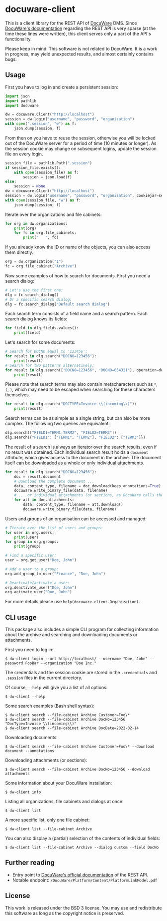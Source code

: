 # docuware-client

This is a client library for the REST API of [DocuWare][1] DMS. Since [DocuWare's documentation][2] regarding the REST
API is very sparse (at the time these lines were written), this client serves only a part of the API's functionality.

Please keep in mind: This software is not related to DocuWare. It is a work in progress, may yield unexpected results,
and almost certainly contains bugs.


## Usage

First you have to log in and create a persistent session:

```python
import json
import pathlib
import docuware

dw = docuware.Client("http://localhost")
session = dw.login("username", "password", "organization")
with open(".session", "w") as f:
    json.dump(session, f)
```

From then on you have to reuse the session, otherwise you will be locked out of the DocuWare server for a period of
time (10 minutes or longer). As the session cookie may change on subsequent logins, update the session file on every
login.

```python
session_file = pathlib.Path(".session")
if session_file.exists():
    with open(session_file) as f:
        session = json.load(f)
else:
    session = None
dw = docuware.Client("http://localhost")
session = dw.login("username", "password", "organization", cookiejar=session)
with open(session_file, "w") as f:
    json.dump(session, f)
```

Iterate over the organizations and file cabinets:

```python
for org in dw.organizations:
    print(org)
    for fc in org.file_cabinets:
        print("   ", fc)
```

If you already know the ID or name of the objects, you can also access them directly.

```python
org = dw.organization("1")
fc = org.file_cabinet("Archive")
```

Now some examples of how to search for documents. First you need a search dialog:

```python
# Let's use the first one:
dlg = fc.search_dialog()
# Or a specific search dialog:
dlg = fc.search_dialog("Default search dialog")
```

Each search term consists of a field name and a search pattern. Each search dialog
knows its fields:

```python
for field in dlg.fields.values():
    print(field)
```

Let's search for some documents:

```python
# Search for DOCNO equal to '123456':
for result in dlg.search("DOCNO=123456"):
    print(result)
# Search for two patterns alternatively:
for result in dlg.search(["DOCNO=123456", "DOCNO=654321"], operation=docuware.OR):
    print(result)
```

Please note that search terms may also contain metacharacters such as `*`, `(`, `)`, which may need to be escaped when
searching for these characters themselves.

```python
for result in dlg.search("DOCTYPE=Invoice \\(incoming\\)"):
    print(result)
```

Search terms can be as simple as a single string, but can also be more complex. The following two queries
are equivalent:

```python
dlg.search(["FIELD1=TERM1,TERM2", "FIELD2=TERM3"])
dlg.search({"FIELD1": ["TERM1", "TERM2"], "FIELD2": ["TERM3"]})
```

The result of a search is always an iterator over the search results, even if no result was obtained.
Each individual search result holds a `document` attribute, which gives access to the document in the archive.
The document itself can be downloaded as a whole or only individual attachments.

```python
for result in dlg.search("DOCNO=123456"):
    doc = result.document
    # Download the complete document ...
    data, content_type, filename = doc.download(keep_annotations=True)
    docuware.write_binary_file(data, filename)
    # ... or individual attachments (or sections, as DocuWare calls them)
    for att in doc.attachments:
        data, content_type, filename = att.download()
        docuware.write_binary_file(data, filename)
```

Users and groups of an organisation can be accessed and managed:

```python
# Iterate over the list of users and groups:
for user in org.users:
    print(user)
for group in org.groups:
    print(group)

# Find a specific user:
user = org.get_user("Doe, John")

# Add a user to a group:
org.add_group_to_user("Finance", "Doe, John")

# Deactivate/activate a user:
org.deactivate_user("Doe, John")
org.activate_user("Doe, John")
```

For more details please use `help(docuware.client.Organization)`.


## CLI usage

This package also includes a simple CLI program for collecting information about the archive and searching and
downloading documents or attachments.

First you need to log in:

```console
$ dw-client login --url http://localhost/ --username "Doe, John" --password FooBar --organization "Doe Inc."
```

The credentials and the session cookie are stored in the `.credentials` and `.session` files in the current directory.

Of course, `--help` will give you a list of all options:

```console
$ dw-client --help
```

Some search examples (Bash shell syntax):

```console
$ dw-client search --file-cabinet Archive Customer=Foo\*
$ dw-client search --file-cabinet Archive DocNo=123456 "DocType=Invoice \\(incoming\\)"
$ dw-client search --file-cabinet Archive DocDate=2022-02-14
```

Downloading documents:

```console
$ dw-client search --file-cabinet Archive Customer=Foo\* --download document --annotations
```

Downloading attachments (or sections):

```console
$ dw-client search --file-cabinet Archive DocNo=123456 --download attachments
```

Some information about your DocuWare installation:

```console
$ dw-client info
```

Listing all organizations, file cabinets and dialogs at once:

```console
$ dw-client list
```

A more specific list, only one file cabinet:

```console
$ dw-client list --file-cabinet Archive
```

You can also display a (partial) selection of the contents of individual fields:

```console
$ dw-client list --file-cabinet Archive --dialog custom --field DocNo
```


## Further reading

* Entry point to [DocuWare's official documentation][2] of the REST API.
* Notable endpoint: `/DocuWare/Platform/Content/PlatformLinkModel.pdf`


## License

This work is released under the BSD 3 license. You may use and redistribute this software as long as the copyright
notice is preserved.


[1]: https://docuware.com/
[2]: https://developer.docuware.com/rest/index.html

